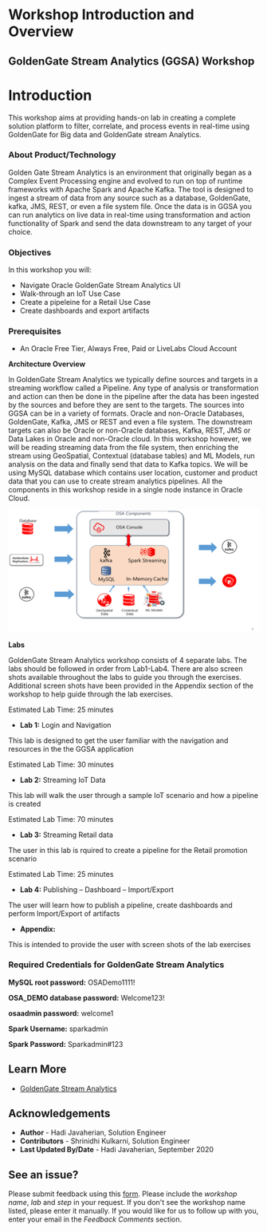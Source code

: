# Workshop Introduction and Overview #

## GoldenGate Stream Analytics (GGSA) Workshop
# Introduction

This workshop aims at providing hands-on lab in creating a complete solution platform to filter, correlate, and process events in real-time using GoldenGate for Big data and GoldenGate stream Analytics.  

### About Product/Technology
Golden Gate Stream Analytics is an environment that originally began as a Complex Event Processing engine and evolved to run on top of runtime frameworks with Apache Spark and Apache Kafka.  The tool is designed to ingest a stream of data from any source such as a database, GoldenGate, kafka, JMS, REST, or even a file system file.  Once the data is in GGSA you can run analytics on live data in real-time using transformation and action functionality of Spark and send the data downstream to any target of your choice.  

### Objectives

In this workshop you will:
* Navigate Oracle GoldenGate Stream Analytics UI
* Walk-through an IoT Use Case
* Create a pipeleine for a Retail Use Case
* Create dashboards and export artifacts

### Prerequisites

* An Oracle Free Tier, Always Free, Paid or LiveLabs Cloud Account


**Architecture Overview**

In GoldenGate Stream Analytics we typically define sources and targets in a streaming workflow called a Pipeline.  Any type of analysis or transformation and action can then be done in the pipeline after the data has been ingested by the sources and before they are sent to the targets.  The sources into GGSA can be in a variety of formats.  Oracle and non-Oracle Databases, GoldenGate, Kafka, JMS or REST and even a file system.  The downstream targets can also be Oracle or non-Oracle databases, Kafka, REST, JMS or Data Lakes in Oracle and non-Oracle cloud.
In this workshop however, we will be reading streaming data from the file system, then enriching the stream using GeoSpatial, Contextual (database tables) and ML Models, run analysis on the data and finally send that data to Kafka topics.  We will be using MySQL database which contains user location, customer and product data that you can use to create stream analytics pipelines.  All the components in this workshop reside in a single node instance in Oracle Cloud.

![](./images/osaarchitecture.png " ")


**Labs**

GoldenGate Stream Analytics workshop consists of 4 separate labs.  The labs should be followed in order from Lab1-Lab4.  There are also screen shots available throughout the labs to guide you through the exercises.  Additional screen shots have been provided in the Appendix section of the workshop to help guide through the lab exercises.

Estimated Lab Time:  25 minutes

* **Lab 1:** Login and Navigation

This lab is designed to get the user familiar with the navigation and resources in the the GGSA application

Estimated Lab Time:  30 minutes

* **Lab 2:** Streaming IoT Data

This lab will walk the user through a sample IoT scenario and how a pipeline is created

Estimated Lab Time:  70 minutes

* **Lab 3:** Streaming Retail data 

The user in this lab is rquired to create a pipeline for the Retail promotion scenario

Estimated Lab Time:  25 minutes

* **Lab 4:** Publishing – Dashboard – Import/Export


The user will learn how to publish a pipeline, create dashboards and perform Import/Export of artifacts

* **Appendix:**

This is intended to provide the user with screen shots of the lab exercises 


### Required Credentials for GoldenGate Stream Analytics

**MySQL root password:** OSADemo1111!

**OSA_DEMO database password:** Welcome123!

**osaadmin password:** welcome1

**Spark Username:** sparkadmin

**Spark Password:** Sparkadmin#123

## Learn More

* [GoldenGate Stream Analytics](https://www.oracle.com/middleware/technologies)


## Acknowledgements

* **Author** - Hadi Javaherian, Solution Engineer
* **Contributors** - Shrinidhi Kulkarni, Solution Engineer
* **Last Updated By/Date** - Hadi Javaherian, September 2020

## See an issue?
Please submit feedback using this [form](https://apexapps.oracle.com/pls/apex/f?p=133:1:::::P1_FEEDBACK:1). Please include the *workshop name*, *lab* and *step* in your request.  If you don't see the workshop name listed, please enter it manually. If you would like for us to follow up with you, enter your email in the *Feedback Comments* section.
